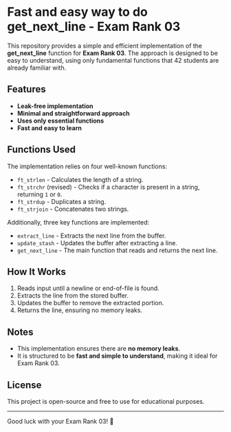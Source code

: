 # Fast and easy way to do get_next_line - Exam Rank 03

This repository provides a simple and efficient implementation of the **get_next_line** function for **Exam Rank 03**. The approach is designed to be easy to understand, using only fundamental functions that 42 students are already familiar with.

## Features
- **Leak-free implementation**
- **Minimal and straightforward approach**
- **Uses only essential functions**
- **Fast and easy to learn**

## Functions Used
The implementation relies on four well-known functions:
- `ft_strlen` - Calculates the length of a string.
- `ft_strchr` (revised) - Checks if a character is present in a string, returning `1` or `0`.
- `ft_strdup` - Duplicates a string.
- `ft_strjoin` - Concatenates two strings.

Additionally, three key functions are implemented:
- `extract_line` - Extracts the next line from the buffer.
- `update_stash` - Updates the buffer after extracting a line.
- `get_next_line` - The main function that reads and returns the next line.

## How It Works
1. Reads input until a newline or end-of-file is found.
2. Extracts the line from the stored buffer.
3. Updates the buffer to remove the extracted portion.
4. Returns the line, ensuring no memory leaks.

## Notes
- This implementation ensures there are **no memory leaks**.
- It is structured to be **fast and simple to understand**, making it ideal for Exam Rank 03.

## License
This project is open-source and free to use for educational purposes.

---
Good luck with your Exam Rank 03! 🚀
